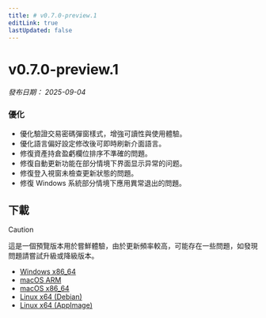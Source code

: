 ```yaml
---
title: # v0.7.0-preview.1
editLink: true
lastUpdated: false
---
```


# v0.7.0-preview.1  <Badge type="warning" text="preview" />

_發布日期： 2025-09-04_

### 優化

- 優化驗證交易密碼彈窗樣式，增強可讀性與使用體驗。
- 優化語言偏好設定修改後可即時刷新介面語言。
- 修復資產持倉盈虧欄位排序不準確的問題。
- 修復自動更新功能在部分情境下界面显示异常的问题。
- 修復登入視窗未檢查更新狀態的問題。
- 修復 Windows 系統部分情境下應用異常退出的問題。

## 下載


> [!CAUTION]
> 這是一個預覽版本用於嘗鮮體驗，由於更新頻率較高，可能存在一些問題，如發現問題請嘗試升級或降級版本。


- [Windows x86_64](https://assets.lbkrs.com/github/release/longbridge-desktop/preview/longbridge-v0.7.0-preview.1-windows-x86_64.exe)
- [macOS ARM](https://assets.lbkrs.com/github/release/longbridge-desktop/preview/longbridge-v0.7.0-preview.1-macos-aarch64.dmg)
- [macOS x86_64](https://assets.lbkrs.com/github/release/longbridge-desktop/preview/longbridge-v0.7.0-preview.1-macos-x86_64.dmg)
- [Linux x64 (Debian)](https://assets.lbkrs.com/github/release/longbridge-desktop/preview/longbridge-v0.7.0-preview.1-linux-x86_64.deb)
- [Linux x64 (AppImage)](https://assets.lbkrs.com/github/release/longbridge-desktop/preview/longbridge-v0.7.0-preview.1-linux-x86_64.AppImage)